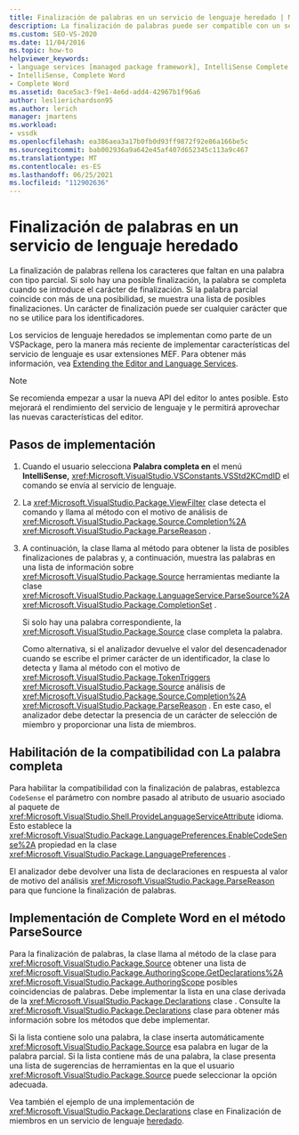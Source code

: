 ```yaml
---
title: Finalización de palabras en un servicio de lenguaje heredado | Microsoft Docs
description: La finalización de palabras puede ser compatible con un servicio de lenguaje heredado en Visual Studio SDK. Obtenga información sobre cómo se implementan los servicios de lenguaje heredados en un VSPackage.
ms.custom: SEO-VS-2020
ms.date: 11/04/2016
ms.topic: how-to
helpviewer_keywords:
- language services [managed package framework], IntelliSense Complete Word
- IntelliSense, Complete Word
- Complete Word
ms.assetid: 0ace5ac3-f9e1-4e6d-add4-42967b1f96a6
author: leslierichardson95
ms.author: lerich
manager: jmartens
ms.workload:
- vssdk
ms.openlocfilehash: ea386aea3a17b0fb0d93ff9872f92e86a166be5c
ms.sourcegitcommit: bab002936a9a642e45af407d652345c113a9c467
ms.translationtype: MT
ms.contentlocale: es-ES
ms.lasthandoff: 06/25/2021
ms.locfileid: "112902636"
---
```

# <a name="word-completion-in-a-legacy-language-service"></a>Finalización de palabras en un servicio de lenguaje heredado
La finalización de palabras rellena los caracteres que faltan en una palabra con tipo parcial. Si solo hay una posible finalización, la palabra se completa cuando se introduce el carácter de finalización. Si la palabra parcial coincide con más de una posibilidad, se muestra una lista de posibles finalizaciones. Un carácter de finalización puede ser cualquier carácter que no se utilice para los identificadores.

 Los servicios de lenguaje heredados se implementan como parte de un VSPackage, pero la manera más reciente de implementar características del servicio de lenguaje es usar extensiones MEF. Para obtener más información, vea [Extending the Editor and Language Services](../../extensibility/extending-the-editor-and-language-services.md).

> [!NOTE]
> Se recomienda empezar a usar la nueva API del editor lo antes posible. Esto mejorará el rendimiento del servicio de lenguaje y le permitirá aprovechar las nuevas características del editor.

## <a name="implementation-steps"></a>Pasos de implementación

1. Cuando el usuario selecciona **Palabra completa en** el menú **IntelliSense,** <xref:Microsoft.VisualStudio.VSConstants.VSStd2KCmdID> el comando se envía al servicio de lenguaje.

2. La <xref:Microsoft.VisualStudio.Package.ViewFilter> clase detecta el comando y llama al método con el motivo de análisis de <xref:Microsoft.VisualStudio.Package.Source.Completion%2A> <xref:Microsoft.VisualStudio.Package.ParseReason> .

3. A continuación, la clase llama al método para obtener la lista de posibles finalizaciones de palabras y, a continuación, muestra las palabras en una lista de información sobre <xref:Microsoft.VisualStudio.Package.Source> herramientas mediante la clase <xref:Microsoft.VisualStudio.Package.LanguageService.ParseSource%2A> <xref:Microsoft.VisualStudio.Package.CompletionSet> .

    Si solo hay una palabra correspondiente, la <xref:Microsoft.VisualStudio.Package.Source> clase completa la palabra.

   Como alternativa, si el analizador devuelve el valor del desencadenador cuando se escribe el primer carácter de un identificador, la clase lo detecta y llama al método con el motivo de <xref:Microsoft.VisualStudio.Package.TokenTriggers> <xref:Microsoft.VisualStudio.Package.Source> análisis de <xref:Microsoft.VisualStudio.Package.Source.Completion%2A> <xref:Microsoft.VisualStudio.Package.ParseReason> . En este caso, el analizador debe detectar la presencia de un carácter de selección de miembro y proporcionar una lista de miembros.

## <a name="enabling-support-for-the-complete-word"></a>Habilitación de la compatibilidad con La palabra completa
 Para habilitar la compatibilidad con la finalización de palabras, establezca `CodeSense` el parámetro con nombre pasado al atributo de usuario asociado al paquete de <xref:Microsoft.VisualStudio.Shell.ProvideLanguageServiceAttribute> idioma. Esto establece la <xref:Microsoft.VisualStudio.Package.LanguagePreferences.EnableCodeSense%2A> propiedad en la clase <xref:Microsoft.VisualStudio.Package.LanguagePreferences> .

 El analizador debe devolver una lista de declaraciones en respuesta al valor de motivo del análisis <xref:Microsoft.VisualStudio.Package.ParseReason> para que funcione la finalización de palabras.

## <a name="implementing-complete-word-in-the-parsesource-method"></a>Implementación de Complete Word en el método ParseSource
 Para la finalización de palabras, la clase llama al método de la clase para <xref:Microsoft.VisualStudio.Package.Source> obtener una lista de <xref:Microsoft.VisualStudio.Package.AuthoringScope.GetDeclarations%2A> <xref:Microsoft.VisualStudio.Package.AuthoringScope> posibles coincidencias de palabras. Debe implementar la lista en una clase derivada de la <xref:Microsoft.VisualStudio.Package.Declarations> clase . Consulte la <xref:Microsoft.VisualStudio.Package.Declarations> clase para obtener más información sobre los métodos que debe implementar.

 Si la lista contiene solo una palabra, la clase inserta automáticamente <xref:Microsoft.VisualStudio.Package.Source> esa palabra en lugar de la palabra parcial. Si la lista contiene más de una palabra, la clase presenta una lista de sugerencias de herramientas en la que el usuario <xref:Microsoft.VisualStudio.Package.Source> puede seleccionar la opción adecuada.

 Vea también el ejemplo de una implementación de <xref:Microsoft.VisualStudio.Package.Declarations> clase en Finalización de miembros en un servicio de lenguaje [heredado](../../extensibility/internals/member-completion-in-a-legacy-language-service.md).
